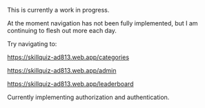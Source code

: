 This is currently a work in progress.

At the moment navigation has not been fully implemented, but I am continuing to flesh out more each day.

Try navigating to:

https://skillquiz-ad813.web.app/categories

https://skillquiz-ad813.web.app/admin

https://skillquiz-ad813.web.app/leaderboard


Currently implementing authorization and authentication.